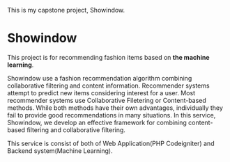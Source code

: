 This is my capstone project, Showindow.

# Showindow
This project is for recommending fashion items based on **the machine learning**.

Showindow use a fashion recommendation algorithm combining collaborative filtering and content information.
Recommender systems attempt to predict new items considering interest for a user.
Most recommender systems use Collaborative Filetering or Content-based methods. 
While both methods have their own advantages, individually they fail to provide good recommendations in many situations.
In this service, Showindow, we develop an effective framework for combining content-based filtering and collaborative filtering.

This service is consist of both of Web Application(PHP Codeigniter) and Backend system(Machine Learning).
